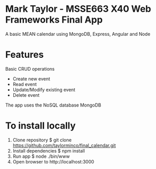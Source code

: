 # Mark Taylor - MSSE663 X40 Web Frameworks Final App

A basic MEAN calendar using MongoDB, Express, Angular and Node

# Features

Basic CRUD operations

- Create new event
- Read event
- Update/Modify existing event
- Delete event

The app uses the NoSQL database MongoDB

# To install locally

1. Clone repository
   $ git clone https://github.com/taylorminco/final_calendar.git
2. Install dependencies
   $ npm install
3. Run app
   $ node ./bin/www
4. Open browser to http://localhost:3000
